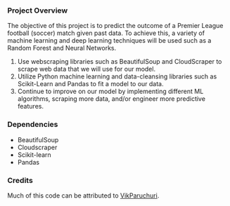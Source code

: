 ### Project Overview
The objective of this project is to predict the outcome of a Premier League football (soccer) match given past data. To achieve this, a variety of machine learning and deep learning techniques will be used such as a Random Forest and Neural Networks. 

1. Use webscraping libraries such as BeautifulSoup and CloudScraper to scrape web data that we will use for our model. 
2. Utilize Python machine learning and data-cleansing libraries such as Scikit-Learn and Pandas to fit a model to our data.
3. Continue to improve on our model by implementing different ML algorithms, scraping more data, and/or engineer more predictive features.

### Dependencies
* BeautifulSoup
* Cloudscraper
* Scikit-learn
* Pandas 

### Credits
Much of this code can be attributed to [VikParuchuri](https://github.com/dataquestio/project-walkthroughs/tree/master/football_matches).
